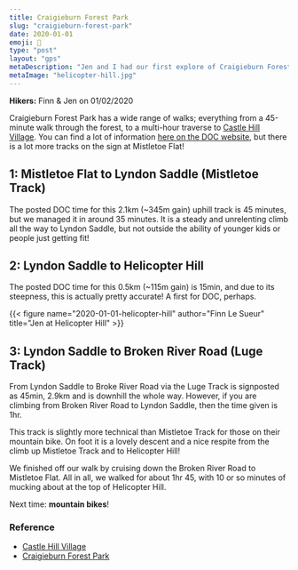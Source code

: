 ```yaml
---
title: Craigieburn Forest Park
slug: "craigieburn-forest-park"
date: 2020-01-01
emoji: 🥾
type: "post"
layout: "gps"
metaDescription: "Jen and I had our first explore of Craigieburn Forest Park over the 2019/2020 New Year. Next time, less walking, more mountain biking!"
metaImage: "helicopter-hill.jpg"
---
```


__Hikers:__ Finn & Jen on 01/02/2020

Craigieburn Forest Park has a wide range of walks; everything from a 45-minute walk through the forest, to a multi-hour traverse to [Castle Hill Village][chv]. You can find a lot of information [here on the DOC website][doc], but there is a lot more tracks on the sign at Mistletoe Flat!

## 1: Mistletoe Flat to Lyndon Saddle (Mistletoe Track)

The posted DOC time for this 2.1km (~345m gain) uphill track is 45 minutes, but we managed it in around 35 minutes. It is a steady and unrelenting climb all the way to Lyndon Saddle, but not outside the ability of younger kids or people just getting fit!

## 2: Lyndon Saddle to Helicopter Hill

The posted DOC time for this 0.5km (~115m gain) is 15min, and due to its steepness, this is actually pretty accurate! A first for DOC, perhaps.

{{< figure name="2020-01-01-helicopter-hill" author="Finn Le Sueur" title="Jen at Helicopter Hill" >}}

## 3: Lyndon Saddle to Broken River Road (Luge Track)

From Lyndon Saddle to Broke River Road via the Luge Track is signposted as 45min, 2.9km and is downhill the whole way. However, if you are climbing from Broken River Road to Lyndon Saddle, then the time given is 1hr.

This track is slightly more technical than Mistletoe Track for those on their mountain bike. On foot it is a lovely descent and a nice respite from the climb up Mistletoe Track and to Helicopter Hill!

We finished off our walk by cruising down the Broken River Road to Mistletoe Flat. All in all, we walked for about 1hr 45, with 10 or so minutes of mucking about at the top of Helicopter Hill.

Next time: __mountain bikes__!

### Reference

- [Castle Hill Village][chv]
- [Craigieburn Forest Park][doc]

[chv]: http://www.castlehill.net.nz/village/castlehill_village.php "Castle Hill Village"
[doc]: https://www.doc.govt.nz/parks-and-recreation/places-to-go/canterbury/places/craigieburn-forest-park/things-to-do/tracks/craigieburn-forest-park-walking-tracks/ "Craigieburn Forest Park Walking Tracks"